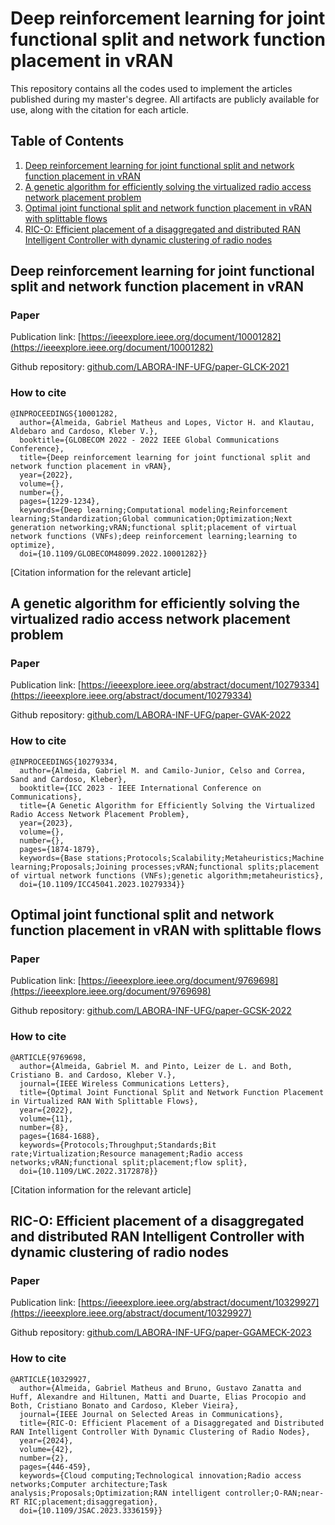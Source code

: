 # Deep reinforcement learning for joint functional split and network function placement in vRAN

This repository contains all the codes used to implement the articles published during my master's degree. All artifacts are publicly available for use, along with the citation for each article.

## Table of Contents
1. [Deep reinforcement learning for joint functional split and network function placement in vRAN](#deep-reinforcement-learning-for-joint-functional-split-and-network-function-placement-in-vran)
2. [A genetic algorithm for efficiently solving the virtualized radio access network placement problem](#a-genetic-algorithm-for-efficiently-solving-the-virtualized-radio-access-network-placement-problem)
3. [Optimal joint functional split and network function placement in vRAN with splittable flows](#optimal-joint-functional-split-and-network-function-placement-in-vran-with-splittable-flows)
4. [RIC-O: Efficient placement of a disaggregated and distributed RAN Intelligent Controller with dynamic clustering of radio nodes](#ric-o-efficient-placement-of-a-disaggregated-and-distributed-ran-intelligent-controller-with-dynamic-clustering-of-radio-nodes)

## Deep reinforcement learning for joint functional split and network function placement in vRAN

### Paper

Publication link: [https://ieeexplore.ieee.org/document/10001282](https://ieeexplore.ieee.org/document/10001282)

Github repository: [github.com/LABORA-INF-UFG/paper-GLCK-2021](github.com/LABORA-INF-UFG/paper-GLCK-2021)

### How to cite

```
@INPROCEEDINGS{10001282,
  author={Almeida, Gabriel Matheus and Lopes, Victor H. and Klautau, Aldebaro and Cardoso, Kleber V.},
  booktitle={GLOBECOM 2022 - 2022 IEEE Global Communications Conference}, 
  title={Deep reinforcement learning for joint functional split and network function placement in vRAN}, 
  year={2022},
  volume={},
  number={},
  pages={1229-1234},
  keywords={Deep learning;Computational modeling;Reinforcement learning;Standardization;Global communication;Optimization;Next generation networking;vRAN;functional split;placement of virtual network functions (VNFs);deep reinforcement learning;learning to optimize},
  doi={10.1109/GLOBECOM48099.2022.10001282}}
  ```

[Citation information for the relevant article]

## A genetic algorithm for efficiently solving the virtualized radio access network placement problem

### Paper

Publication link: [https://ieeexplore.ieee.org/abstract/document/10279334](https://ieeexplore.ieee.org/abstract/document/10279334)

Github repository: [github.com/LABORA-INF-UFG/paper-GVAK-2022](github.com/LABORA-INF-UFG/paper-GVAK-2022)

### How to cite

```
@INPROCEEDINGS{10279334,
  author={Almeida, Gabriel M. and Camilo-Junior, Celso and Correa, Sand and Cardoso, Kleber},
  booktitle={ICC 2023 - IEEE International Conference on Communications}, 
  title={A Genetic Algorithm for Efficiently Solving the Virtualized Radio Access Network Placement Problem}, 
  year={2023},
  volume={},
  number={},
  pages={1874-1879},
  keywords={Base stations;Protocols;Scalability;Metaheuristics;Machine learning;Proposals;Joining processes;vRAN;functional splits;placement of virtual network functions (VNFs);genetic algorithm;metaheuristics},
  doi={10.1109/ICC45041.2023.10279334}}

```

## Optimal joint functional split and network function placement in vRAN with splittable flows

### Paper

Publication link: [https://ieeexplore.ieee.org/document/9769698](https://ieeexplore.ieee.org/document/9769698)

Github repository: [github.com/LABORA-INF-UFG/paper-GCSK-2022](github.com/LABORA-INF-UFG/paper-GCSK-2022)

### How to cite

```
@ARTICLE{9769698,
  author={Almeida, Gabriel M. and Pinto, Leizer de L. and Both, Cristiano B. and Cardoso, Kleber V.},
  journal={IEEE Wireless Communications Letters}, 
  title={Optimal Joint Functional Split and Network Function Placement in Virtualized RAN With Splittable Flows}, 
  year={2022},
  volume={11},
  number={8},
  pages={1684-1688},
  keywords={Protocols;Throughput;Standards;Bit rate;Virtualization;Resource management;Radio access networks;vRAN;functional split;placement;flow split},
  doi={10.1109/LWC.2022.3172878}}
```

[Citation information for the relevant article]

## RIC-O: Efficient placement of a disaggregated and distributed RAN Intelligent Controller with dynamic clustering of radio nodes

### Paper

Publication link: [https://ieeexplore.ieee.org/abstract/document/10329927](https://ieeexplore.ieee.org/abstract/document/10329927)

Github repository: [github.com/LABORA-INF-UFG/paper-GGAMECK-2023](github.com/LABORA-INF-UFG/paper-GGAMECK-2023)

### How to cite

```
@ARTICLE{10329927,
  author={Almeida, Gabriel Matheus and Bruno, Gustavo Zanatta and Huff, Alexandre and Hiltunen, Matti and Duarte, Elias Procopio and Both, Cristiano Bonato and Cardoso, Kleber Vieira},
  journal={IEEE Journal on Selected Areas in Communications}, 
  title={RIC-O: Efficient Placement of a Disaggregated and Distributed RAN Intelligent Controller With Dynamic Clustering of Radio Nodes}, 
  year={2024},
  volume={42},
  number={2},
  pages={446-459},
  keywords={Cloud computing;Technological innovation;Radio access networks;Computer architecture;Task analysis;Proposals;Optimization;RAN intelligent controller;O-RAN;near-RT RIC;placement;disaggregation},
  doi={10.1109/JSAC.2023.3336159}}
```
